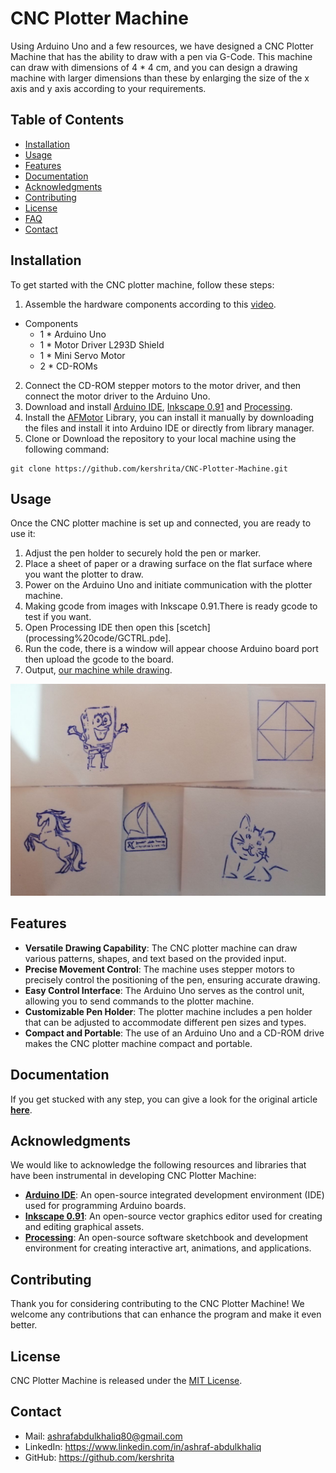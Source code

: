 # CNC Plotter Machine

Using Arduino Uno and a few resources, we have designed a CNC Plotter Machine that has the ability to draw with a pen via G-Code. This machine can draw with dimensions of 4 * 4 cm, and you can design a drawing machine with larger dimensions than these by enlarging the size of the x axis and y axis according to your requirements.

## Table of Contents

- [Installation](#installation)
- [Usage](#usage)
- [Features](#features)
- [Documentation](#documentation)
- [Acknowledgments](#acknowledgments)
- [Contributing](#contributing)
- [License](#license)
- [FAQ](#faq)
- [Contact](#contact)

## Installation

To get started with the CNC plotter machine, follow these steps:

1. Assemble the hardware components according to this [video](https://youtu.be/Gm6bH3p6cNQ).

- Components
	- 1 * Arduino Uno
	- 1 * Motor Driver L293D Shield
	- 1 * Mini Servo Motor
	- 2 * CD-ROMs

2. Connect the CD-ROM stepper motors to the motor driver, and then connect the motor driver to the Arduino Uno.
3. Download and install [Arduino IDE](https://www.arduino.cc/en/software), [Inkscape 0.91](https://inkscape.org/release/inkscape-0.91/?latest=1) and [Processing](https://processing.org/download).
4. Install the [AFMotor](AFMotor.rar) Library, you can install it manually by downloading the files and install it into Arduino IDE or directly from library manager.
5. Clone or Download the repository to your local machine using the following command:
```
git clone https://github.com/kershrita/CNC-Plotter-Machine.git
```

## Usage

Once the CNC plotter machine is set up and connected, you are ready to use it:

1. Adjust the pen holder to securely hold the pen or marker.
2. Place a sheet of paper or a drawing surface on the flat surface where you want the plotter to draw.
3. Power on the Arduino Uno and initiate communication with the plotter machine.
4. Making gcode from images with Inkscape 0.91.There is ready gcode to test if you want.
5. Open Processing IDE then open this [scetch](processing%20code/GCTRL.pde].
6. Run the code, there is a window will appear choose Arduino board port then upload the gcode to the board.
7. Output, [our machine while drawing](https://drive.google.com/file/d/1T6XbWHDwXpsRdm7keNW0uuRVcscyL0hK/view).

![output](output.jpg)

## Features

- **Versatile Drawing Capability**: The CNC plotter machine can draw various patterns, shapes, and text based on the provided input.
- **Precise Movement Control**: The machine uses stepper motors to precisely control the positioning of the pen, ensuring accurate drawing.
- **Easy Control Interface**: The Arduino Uno serves as the control unit, allowing you to send commands to the plotter machine.
- **Customizable Pen Holder**: The plotter machine includes a pen holder that can be adjusted to accommodate different pen sizes and types.
- **Compact and Portable**: The use of an Arduino Uno and a CD-ROM drive makes the CNC plotter machine compact and portable.

## Documentation

If you get stucked with any step, you can give a look for the original article **[here](https://electricdiylab.com/how-to-make-arduino-mini-cnc-plotter-machine/)**.

## Acknowledgments

We would like to acknowledge the following resources and libraries that have been instrumental in developing CNC Plotter Machine:

- **[Arduino IDE](https://www.arduino.cc/en/software)**:  An open-source integrated development environment (IDE) used for programming Arduino boards.
- **[Inkscape 0.91](https://inkscape.org/release/inkscape-0.91/?latest=1)**:  An open-source vector graphics editor used for creating and editing graphical assets.
- **[Processing](https://processing.org/download)**: An open-source software sketchbook and development environment for creating interactive art, animations, and applications.

## Contributing

Thank you for considering contributing to the CNC Plotter Machine! We welcome any contributions that can enhance the program and make it even better.

## License

CNC Plotter Machine is released under the [MIT License](LICENSE).

## Contact

- Mail: ashrafabdulkhaliq80@gmail.com
- LinkedIn: https://www.linkedin.com/in/ashraf-abdulkhaliq
- GitHub: https://github.com/kershrita